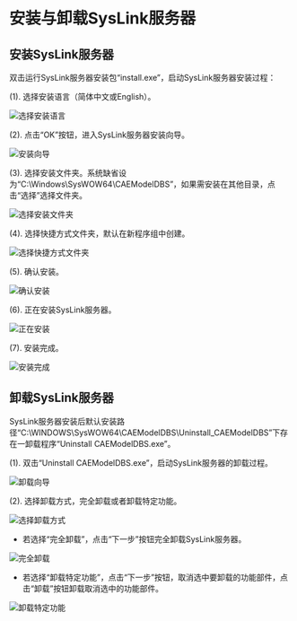 # 安装与卸载SysLink服务器

## 安装SysLink服务器

双击运行SysLink服务器安装包“install.exe”，启动SysLink服务器安装过程：

\(1\). 选择安装语言（简体中文或English）。

![&#x9009;&#x62E9;&#x5B89;&#x88C5;&#x8BED;&#x8A00;](../.gitbook/assets/xuan-ze-yu-yan.png)

\(2\). 点击“OK”按钮，进入SysLink服务器安装向导。

![&#x5B89;&#x88C5;&#x5411;&#x5BFC;](../.gitbook/assets/an-zhuang-xiang-dao%20%281%29.png)

\(3\). 选择安装文件夹。系统缺省设为“C:\Windows\SysWOW64\CAEModelDBS”，如果需安装在其他目录，点击“选择”选择文件夹。

![&#x9009;&#x62E9;&#x5B89;&#x88C5;&#x6587;&#x4EF6;&#x5939;](../.gitbook/assets/xuan-ze-an-zhuang-wen-jian-jia.png)

\(4\). 选择快捷方式文件夹，默认在新程序组中创建。

![&#x9009;&#x62E9;&#x5FEB;&#x6377;&#x65B9;&#x5F0F;&#x6587;&#x4EF6;&#x5939;](../.gitbook/assets/xuan-ze-kuai-jie-fang-shi-wen-jian-jia.png)

\(5\). 确认安装。

![&#x786E;&#x8BA4;&#x5B89;&#x88C5;](../.gitbook/assets/que-ren-an-zhuang.png)

\(6\). 正在安装SysLink服务器。

![&#x6B63;&#x5728;&#x5B89;&#x88C5;](../.gitbook/assets/zheng-zai-an-zhuang-syslink-fu-wu-qi.png)

\(7\). 安装完成。

![&#x5B89;&#x88C5;&#x5B8C;&#x6210;](../.gitbook/assets/an-zhuang-wan-cheng-syslink-fu-wu-qi.png)

## 卸载SysLink服务器

SysLink服务器安装后默认安装路径“C:\WINDOWS\SysWOW64\CAEModelDBS\Uninstall\_CAEModelDBS”下存在一卸载程序“Uninstall CAEModelDBS.exe”。

\(1\). 双击“Uninstall CAEModelDBS.exe”，启动SysLink服务器的卸载过程。

![&#x5378;&#x8F7D;&#x5411;&#x5BFC;](../.gitbook/assets/xie-zai-syslink-fu-wu-qi.png)

\(2\). 选择卸载方式，完全卸载或者卸载特定功能。

![&#x9009;&#x62E9;&#x5378;&#x8F7D;&#x65B9;&#x5F0F;](../.gitbook/assets/xie-zai-fang-shi.png)

* 若选择“完全卸载”，点击“下一步”按钮完全卸载SysLink服务器。

![&#x5B8C;&#x5168;&#x5378;&#x8F7D;](../.gitbook/assets/wan-quan-xie-zai.png)

* 若选择“卸载特定功能”，点击“下一步”按钮，取消选中要卸载的功能部件，点击“卸载”按钮卸载取消选中的功能部件。

![&#x5378;&#x8F7D;&#x7279;&#x5B9A;&#x529F;&#x80FD;](../.gitbook/assets/bu-fen-xie-zai.png)

